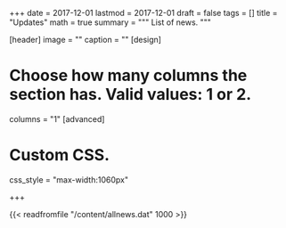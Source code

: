 +++
date = 2017-12-01
lastmod = 2017-12-01
draft = false
tags = []
title = "Updates"
math = true
summary = """
List of news.
"""

[header]
image = ""
caption = ""
[design]
  # Choose how many columns the section has. Valid values: 1 or 2.
  columns = "1"
[advanced]
 # Custom CSS. 
 css_style = "max-width:1060px"

+++

{{< readfromfile "/content/allnews.dat" 1000 >}} 
